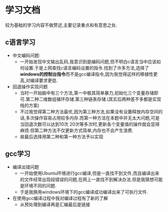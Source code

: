 # 学习文档
较为基础的学习内容不做赘述,主要记录重点和有意思之处.
## c语言学习

- 中文编码问题:
  - 一开始发现中文输出乱码,我意识到是编码问题,但不明白c语言当中应该如何设置.于是上网查找c语言编码设置的指令.找到了许多方法,选择了**windows的控制台指令**而不是gcc编译指令,因为我觉得这样的移植性更高,对编译要求更低.
- 回退操作实现问题
  - 当时一开始脑中有三个方法,第一中极其简单暴力,初始化三个变量存储即可.第二种二维数组循环存储.第三种链表存储.(其实后两种差不多都是实现栈的方案)
  - 不过我觉得第二种方法最优,因为第三种方法,如果没有设置释放内存空间的话,多次操作容易占用较多内存.而第一种方法在本题中并无太大问题,可是当回退次数可以达到10次 20次等多次时,更新各个变量值的操作就会显得麻烦.但第二种方法不仅更新方式简单,内存也不会产生浪费.
  - 故最后选择用第二种和第一种方法予以实现

## gcc学习
- 编译出错问题
  - 一开始使用Ubuntu环境进行gcc编译,但是一直找不到文件,而且编译出来的文件经常出现段错误的问题,在网上一直找不到解决办法.但是我猜想可能是环境不同的问题.
  - 于是我换用windows环境下的gcc编译成功编译出来了可执行文件.
- 在使用gcc编译过程中我对编译过程有了新的了解
  - 从预处理到编译再是汇编最后是链接

